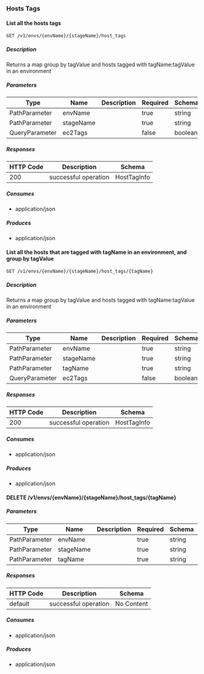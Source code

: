 ### Hosts Tags
#### List all the hosts tags
```
GET /v1/envs/{envName}/{stageName}/host_tags
```

##### Description

Returns a map group by tagValue and hosts tagged with tagName:tagValue in an environment

##### Parameters
|Type|Name|Description|Required|Schema|Default|
|----|----|----|----|----|----|
|PathParameter|envName||true|string||
|PathParameter|stageName||true|string||
|QueryParameter|ec2Tags||false|boolean||


##### Responses
|HTTP Code|Description|Schema|
|----|----|----|
|200|successful operation|HostTagInfo|


##### Consumes

* application/json

##### Produces

* application/json

#### List all the hosts that are tagged with tagName in an environment, and group by tagValue
```
GET /v1/envs/{envName}/{stageName}/host_tags/{tagName}
```

##### Description

Returns a map group by tagValue and hosts tagged with tagName:tagValue in an environment

##### Parameters
|Type|Name|Description|Required|Schema|Default|
|----|----|----|----|----|----|
|PathParameter|envName||true|string||
|PathParameter|stageName||true|string||
|PathParameter|tagName||true|string||
|QueryParameter|ec2Tags||false|boolean||


##### Responses
|HTTP Code|Description|Schema|
|----|----|----|
|200|successful operation|HostTagInfo|


##### Consumes

* application/json

##### Produces

* application/json

#### DELETE /v1/envs/{envName}/{stageName}/host_tags/{tagName}
##### Parameters
|Type|Name|Description|Required|Schema|Default|
|----|----|----|----|----|----|
|PathParameter|envName||true|string||
|PathParameter|stageName||true|string||
|PathParameter|tagName||true|string||


##### Responses
|HTTP Code|Description|Schema|
|----|----|----|
|default|successful operation|No Content|


##### Consumes

* application/json

##### Produces

* application/json

